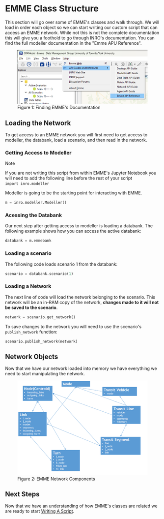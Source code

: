 # EMME Class Structure

This section will go over some of EMME's classes and walk through.
We will load in order each object so we can start writing our custom script that can access an EMME network.
While not this is not the complete documentation this will give
you a foothold to go through INRO's documentation.  You can find the full modeller documentation in the
"Emme APU Reference".

<figure>
    <img src="images/EMMEDocumentation.png"
            alt="Add Module"/>
    <figcaption text-align="center">Figure 1: Finding EMME's Documentation</figcaption>
</figure>

## Loading the Network

To get access to an EMME network you will first need to get access to modeller, the databank, load a scenario,
and then read in the network.

### Getting Access to Modeller

> [!Note]
> If you are not writing this script from within EMME's Jupyter Notebook
> you will need to add the following line before the rest of your script <br/>
> `import inro.modeller`

Modeller is going to be the starting point for interacting with EMME.

```python
m = inro.modeller.Modeller()
```

### Acessing the Databank

Our next step after getting access to modeller is loading a databank.  The following example
shows how you can access the active databank:

```python
databank = m.emmebank
```

### Loading a scenario

The following code loads scenario 1 from the databank:

```python
scenario = databank.scenario(1)
```

### Loading a Network

The next line of code will load the network belonging to the scenario.  This
network will be an in-RAM copy of the network, **changes made to it will not
be saved to the scenario**.

```python
network = scenario.get_network()
```

To save changes to the network you will need to use the scenario's `publish_network` function:

```python
scenario.publish_network(network)
```

## Network Objects

Now that we have our network loaded into memory we have everything we need to start manipulating the network.

<figure>
    <img src="images/ClassRelations.png"
            alt="Add Module"/>
    <figcaption text-align="center">Figure 2: EMME Network Components</figcaption>
</figure>


## Next Steps

Now that we have an understanding of how EMME's classes are related we are ready to start
[Writing A Script](WritingAScript.md).
